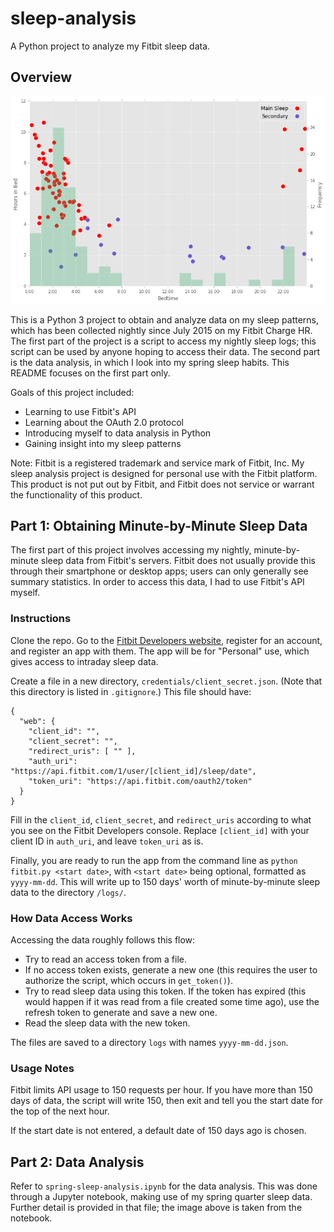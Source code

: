 # sleep-analysis
A Python project to analyze my Fitbit sleep data.

## Overview
![Spring quarter sleep durations versus bedtimes](sample-image.png?raw=true)

This is a Python 3 project to obtain and analyze data on my sleep patterns, which has been collected nightly since July 2015 on my Fitbit Charge HR. The first part of the project is a script to access my nightly sleep logs; this script can be used by anyone hoping to access their data. The second part is the data analysis, in which I look into my spring sleep habits. This README focuses on the first part only.

Goals of this project included:
 * Learning to use Fitbit's API
 * Learning about the OAuth 2.0 protocol
 * Introducing myself to data analysis in Python
 * Gaining insight into my sleep patterns

Note: Fitbit is a registered trademark and service mark of Fitbit, Inc. My sleep analysis project is designed for personal use with the Fitbit platform. This product is not put out by Fitbit, and Fitbit does not service or warrant the functionality of this product.

## Part 1: Obtaining Minute-by-Minute Sleep Data
The first part of this project involves accessing my nightly, minute-by-minute sleep data from Fitbit's servers. Fitbit does not usually provide this through their smartphone or desktop apps; users can only generally see summary statistics. In order to access this data, I had to use Fitbit's API myself.

### Instructions
Clone the repo. Go to the [Fitbit Developers website](https://dev.fitbit.com/), register for an account, and register an app with them. The app will be for "Personal" use, which gives access to intraday sleep data. 

Create a file in a new directory, `credentials/client_secret.json`. (Note that this directory is listed in `.gitignore`.) This file should have:
```
{
  "web": {
    "client_id": "",
    "client_secret": "",
    "redirect_uris": [ "" ],
    "auth_uri": "https://api.fitbit.com/1/user/[client_id]/sleep/date",
    "token_uri": "https://api.fitbit.com/oauth2/token"
  }
}
```
Fill in the `client_id`, `client_secret`, and `redirect_uris` according to what you see on the Fitbit Developers console. Replace `[client_id]` with your client ID in `auth_uri`, and leave `token_uri` as is.

Finally, you are ready to run the app from the command line as `python fitbit.py <start date>`, with `<start date>` being optional, formatted as `yyyy-mm-dd`. This will write up to 150 days' worth of minute-by-minute sleep data to the directory `/logs/`.

### How Data Access Works
Accessing the data roughly follows this flow:
 * Try to read an access token from a file.
 * If no access token exists, generate a new one (this requires the user to authorize the script, which occurs in `get_token()`).
 * Try to read sleep data using this token. If the token has expired (this would happen if it was read from a file created some time ago), use the refresh token to generate and save a new one.
 * Read the sleep data with the new token.

The files are saved to a directory `logs` with names `yyyy-mm-dd.json`.

### Usage Notes
Fitbit limits API usage to 150 requests per hour. If you have more than 150 days of data, the script will write 150, then exit and tell you the start date for the top of the next hour.

If the start date is not entered, a default date of 150 days ago is chosen.

## Part 2: Data Analysis
Refer to `spring-sleep-analysis.ipynb` for the data analysis. This was done through a Jupyter notebook, making use of my spring quarter sleep data. Further detail is provided in that file; the image above is taken from the notebook.